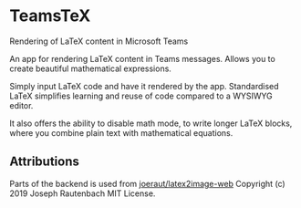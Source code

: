 # TeamsTeX
Rendering of LaTeX content in Microsoft Teams

An app for rendering LaTeX content in Teams messages. Allows you to create beautiful mathematical expressions. 

Simply input LaTeX code and have it rendered by the app. Standardised LaTeX simplifies learning and reuse of code compared to a WYSIWYG editor.

It also offers the ability to disable math mode, to write longer LaTeX blocks, where you combine plain text with mathematical equations.

## Attributions

Parts of the backend is used from [joeraut/latex2image-web](https://github.com/joeraut/latex2image-web) Copyright (c) 2019 Joseph Rautenbach MIT License.
